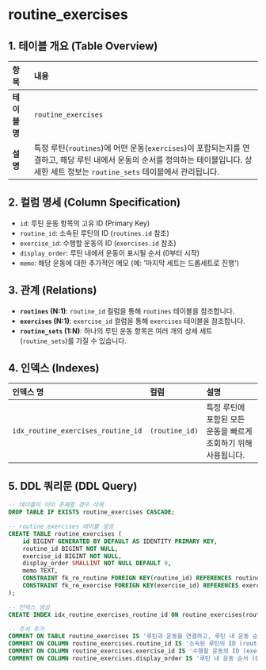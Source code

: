 # routine_exercises

## 1. 테이블 개요 (Table Overview)
| 항목 | 내용 |
| :--- | :--- |
| **테이블 명** | `routine_exercises` |
| **설명** | 특정 루틴(`routines`)에 어떤 운동(`exercises`)이 포함되는지를 연결하고, 해당 루틴 내에서 운동의 순서를 정의하는 테이블입니다. 상세한 세트 정보는 `routine_sets` 테이블에서 관리됩니다. |

## 2. 컬럼 명세 (Column Specification)
- `id`: 루틴 운동 항목의 고유 ID (Primary Key)
- `routine_id`: 소속된 루틴의 ID (`routines.id` 참조)
- `exercise_id`: 수행할 운동의 ID (`exercises.id` 참조)
- `display_order`: 루틴 내에서 운동이 표시될 순서 (0부터 시작)
- `memo`: 해당 운동에 대한 추가적인 메모 (예: '마지막 세트는 드롭세트로 진행')

## 3. 관계 (Relations)
- **`routines` (N:1)**: `routine_id` 컬럼을 통해 `routines` 테이블을 참조합니다.
- **`exercises` (N:1)**: `exercise_id` 컬럼을 통해 `exercises` 테이블을 참조합니다.
- **`routine_sets` (1:N)**: 하나의 루틴 운동 항목은 여러 개의 상세 세트(`routine_sets`)를 가질 수 있습니다.

## 4. 인덱스 (Indexes)
| 인덱스 명 | 컬럼 | 설명 |
| :--- | :--- | :--- |
| `idx_routine_exercises_routine_id` | `(routine_id)` | 특정 루틴에 포함된 모든 운동을 빠르게 조회하기 위해 사용됩니다. |

## 5. DDL 쿼리문 (DDL Query)
```sql
-- 테이블이 이미 존재할 경우 삭제
DROP TABLE IF EXISTS routine_exercises CASCADE;

-- routine_exercises 테이블 생성
CREATE TABLE routine_exercises (
    id BIGINT GENERATED BY DEFAULT AS IDENTITY PRIMARY KEY,
    routine_id BIGINT NOT NULL,
    exercise_id BIGINT NOT NULL,
    display_order SMALLINT NOT NULL DEFAULT 0,
    memo TEXT,
    CONSTRAINT fk_re_routine FOREIGN KEY(routine_id) REFERENCES routines(id) ON DELETE CASCADE,
    CONSTRAINT fk_re_exercise FOREIGN KEY(exercise_id) REFERENCES exercises(id) ON DELETE CASCADE
);

-- 인덱스 생성
CREATE INDEX idx_routine_exercises_routine_id ON routine_exercises(routine_id);

-- 주석 추가
COMMENT ON TABLE routine_exercises IS '루틴과 운동을 연결하고, 루틴 내 운동 순서를 정의하는 테이블';
COMMENT ON COLUMN routine_exercises.routine_id IS '소속된 루틴의 ID (routines.id 참조)';
COMMENT ON COLUMN routine_exercises.exercise_id IS '수행할 운동의 ID (exercises.id 참조)';
COMMENT ON COLUMN routine_exercises.display_order IS '루틴 내 운동 순서 (0부터 시작)';
```